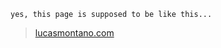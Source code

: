 ```
yes, this page is supposed to be like this...
```

> [lucasmontano.com](https://lucasmontano.com)
